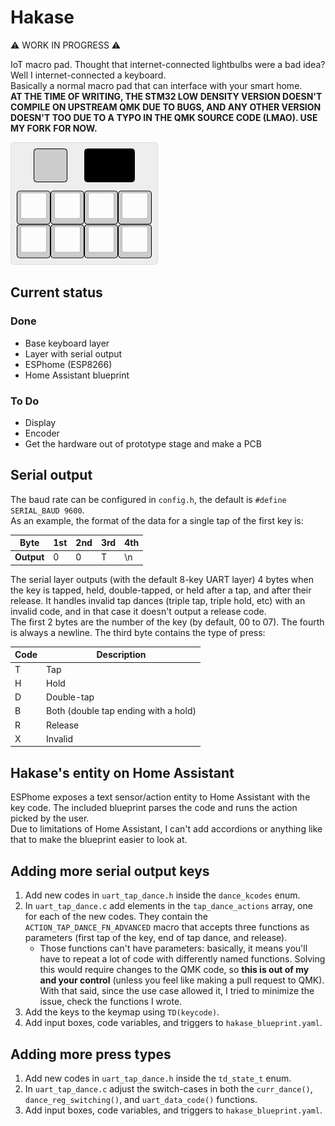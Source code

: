 # Hakase
⚠️ WORK IN PROGRESS ⚠️  

IoT macro pad. Thought that internet-connected lightbulbs were a bad idea? Well I internet-connected a keyboard.  
Basically a normal macro pad that can interface with your smart home.  
**AT THE TIME OF WRITING, THE STM32 LOW DENSITY VERSION DOESN'T COMPILE ON UPSTREAM QMK DUE TO BUGS, AND ANY OTHER VERSION DOESN'T TOO DUE TO A TYPO IN THE QMK SOURCE CODE (LMAO). USE MY FORK FOR NOW.**  

![](hakase_poc.png)

## Current status

### Done
+ Base keyboard layer
+ Layer with serial output
+ ESPhome (ESP8266)
+ Home Assistant blueprint

### To Do
+ Display
+ Encoder
+ Get the hardware out of prototype stage and make a PCB

## Serial output
The baud rate can be configured in `config.h`, the default is `#define SERIAL_BAUD 9600`.  
As an example, the format of the data for a single tap of the first key is:

| **Byte**   | 1st | 2nd | 3rd | 4th |
|------------|-----|-----|-----|-----|
| **Output** | 0   | 0   | T   | \n  |

The serial layer outputs (with the default 8-key UART layer) 4 bytes when the key is tapped, held, double-tapped, or held after a tap, and after their release. It handles invalid tap dances (triple tap, triple hold, etc) with an invalid code, and in that case it doesn't output a release code.  
The first 2 bytes are the number of the key (by default, 00 to 07). The fourth is always a newline. The third byte contains the type of press:

| **Code** | **Description**                      |
|----------|--------------------------------------|
| T        | Tap                                  |
| H        | Hold                                 |
| D        | Double-tap                           |
| B        | Both (double tap ending with a hold) |
| R        | Release                              |
| X        | Invalid                              |

## Hakase's entity on Home Assistant
ESPhome exposes a text sensor/action entity to Home Assistant with the key code. The included blueprint parses the code and runs the action picked by the user.  
Due to limitations of Home Assistant, I can't add accordions or anything like that to make the blueprint easier to look at.  

## Adding more serial output keys
1. Add new codes in `uart_tap_dance.h` inside the `dance_kcodes` enum.  
2. In `uart_tap_dance.c` add elements in the `tap_dance_actions` array, one for each of the new codes. They contain the `ACTION_TAP_DANCE_FN_ADVANCED` macro that accepts three functions as parameters (first tap of the key, end of tap dance, and release).  
    + Those functions can't have parameters: basically, it means you'll have to repeat a lot of code with differently named functions. Solving this would require changes to the QMK code, so **this is out of my and your control** (unless you feel like making a pull request to QMK). With that said, since the use case allowed it, I tried to minimize the issue, check the functions I wrote.  
3. Add the keys to the keymap using `TD(keycode)`.  
4. Add input boxes, code variables, and triggers to `hakase_blueprint.yaml`.  

## Adding more press types
1. Add new codes in `uart_tap_dance.h` inside the `td_state_t` enum.
2. In `uart_tap_dance.c` adjust the switch-cases in both the `curr_dance()`, `dance_reg_switching()`, and `uart_data_code()` functions.
3. Add input boxes, code variables, and triggers to `hakase_blueprint.yaml`.  